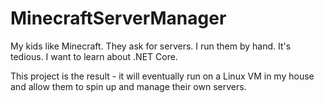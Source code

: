 # MinecraftServerManager

My kids like Minecraft. They ask for servers. I run them by hand. It's tedious. I want to learn about .NET Core.

This project is the result - it will eventually run on a Linux VM in my house and allow them to spin up and manage their own servers.